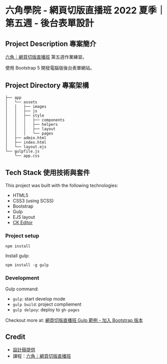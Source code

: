 # 六角學院 - 網頁切版直播班 2022 夏季｜第五週 - 後台表單設計

## Project Description 專案簡介
[六角｜網頁切版直播班](https://www.hexschool.com/courses/web-layout-training-1st.html#recommend) 第五週作業練習。

使用 Bootstrap 5 開發電腦版後台表單網站。

## Project Directory 專案架構 
```
├── app
│   └── assets
│   │   ├── images
│   │   ├── js
│   │   ├── style
│   │   │   ├── components
│   │   │   ├── helpers
│   │   │   ├── layout
│   │   │   └── pages
│   ├── admin.html
│   ├── index.html
│   └── layout.ejs
└── gulpfile.js
    └── app.css
```

## Tech Stack 使用技術與套件

This project was built with the following technologies:
- HTML5
- CSS3 (using SCSS)
- Bootstrap
- Gulp
- EJS layout
- [CK Editor](https://ckeditor.com/)

### Project setup
```
npm install
```
Install gulp:
```
npm install -g gulp
```

### Development

Gulp command:
- `gulp`: start develop mode
- `gulp build`: project compliement
- `gulp delpoy`: deploy to `gh-pages`


Checkout more at: [網頁切版直播班 Gulp 範例 - 加入 Bootstrap 版本](https://github.com/yachuh/hexschool-layout-w5-bs5/tree/main)


## Credit

- [設計稿提供](https://xd.adobe.com/view/456141fc-d0a0-44d4-93ad-6ab54a4b5351-1032/grid)
- 課程：[六角｜網頁切版直播班](https://www.hexschool.com/courses/web-layout-training-1st.html#recommend)
